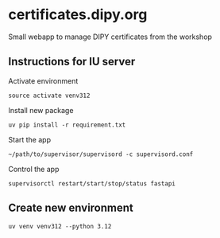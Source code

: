 # certificates.dipy.org
Small webapp to manage DIPY certificates from the workshop



## Instructions for IU server

Activate environment
```terminal
source activate venv312
```
Install new package
```terminal
uv pip install -r requirement.txt
```
Start the app
```terminal
~/path/to/supervisor/supervisord -c supervisord.conf
```
Control the app
```terminal
supervisorctl restart/start/stop/status fastapi
```

## Create new environment

```terminal
uv venv venv312 --python 3.12
```
